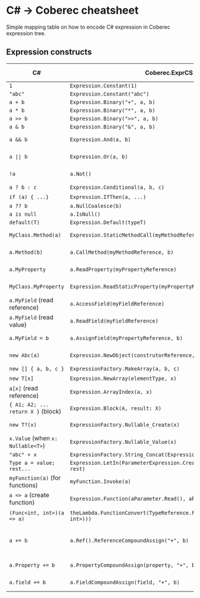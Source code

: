 # C# -> Coberec cheatsheet

Simple mapping table on how to encode C# expression in Coberec expression tree.

## Expression constructs

| C# | Coberec.ExprCS | more details
|-----|-----|----|
| `1` | `Expression.Constant(1)`
| `"abc"` | `Expression.Constant("abc")`
| `a + b` | `Expression.Binary("+", a, b)`
| `a * b` | `Expression.Binary("*", a, b)`
| `a >> b` | `Expression.Binary(">>", a, b)`
| `a & b` | `Expression.Binary("&", a, b)`
| `a && b` | `Expression.And(a, b)` | [Boolean Expressions](boolean-expressions.md)
| <code>a &#124;&#124; b</code> | `Expression.Or(a, b)` | [Boolean Expressions](boolean-expressions.md)
| `!a` | `a.Not()` | [Boolean Expressions](boolean-expressions.md)
| `a ? b : c` | `Expression.Conditional(a, b, c)` | [Conditions](conditions.md)
| `if (a) { ...}` | `Expression.IfThen(a, ...)` | [Conditions](conditions.md)
| `a ?? b` | `a.NullCoalesce(b)`
| `a is null` | `a.IsNull()`
| `default(T)` | `Expression.Default(typeT)`
| `MyClass.Method(a)` | `Expression.StaticMethodCall(myMethodReference, a)` | [Calling Methods](calling-methods.md)
| `a.Method(b)` | `a.CallMethod(myMethodReference, b)` | [Calling Methods](calling-methods.md)
| `a.MyProperty` | `a.ReadProperty(myPropertyReference)` | [Accessing Properties](accessing-properties.md)
| `MyClass.MyProperty` | `Expression.ReadStaticProperty(myPropertyReference)` | [Accessing Properties](accessing-properties.md)
| `a.MyField` (read reference) | `a.AccessField(myFieldReference)` | [Accessing Fields](accessing-fields.md)
| `a.MyField` (read value) | `a.ReadField(myFieldReference)` | [Accessing Fields](accessing-fields.md)
| `a.MyField = b` | `a.AssignField(myPropertyReference, b)` | [Accessing Fields](accessing-fields.md)
| `new Abc(a)` | `Expression.NewObject(construtorReference, a)` | [Creating Objects](creating-objects.md)
| `new [] { a, b, c }` | `ExpressionFactory.MakeArray(a, b, c)` | [Arrays](arrays.md)
| `new T[x]` | `Expression.NewArray(elementType, x)` | [Arrays](arrays.md)
| `a[x]` (read reference) | `Expression.ArrayIndex(a, x)` | [Arrays](arrays.md)
| `{ A1; A2; ... return X }` (block) | `Expression.Block(A, result: X)` | [Blocks](blocks.md)
| `new T?(x)` | `ExpressionFactory.Nullable_Create(x)` | [Nullable value types](nullable-value-types.md)
| `x.Value` (when `x: Nullable<T>`) | `ExpressionFactory.Nullable_Value(x)` | [Nullable value types](nullable-value-types.md)
| `"abc" + x` | `ExpressionFactory.String_Concat(Expression.Constant("abc"), x)`
| `Type a = value; rest...` | `Expression.LetIn(ParameterExpression.Create(Type, "a"), value, rest)` | [Variables](./variables.md)
| `myFunction(a)` (for functions) | `myFunction.Invoke(a)`  | [Functions as Values](functions-as-values.md)
| `a => a` (create function) | `Expression.Function(aParameter.Read(), aParameter)` | [Functions as Values](functions-as-values.md)
| `(Func<int, int>)(a => a)` | `theLambda.FunctionConvert(TypeReference.FromType(typeof(Func<int, int>)))`  | [Functions as Values](functions-as-values.md)
| `a += b` | `a.Ref().ReferenceCompoundAssign("+", b)` | [References - Compound Assignment](ref-returns.md#compound-assignments)
| `a.Property += b` | `a.PropertyCompoundAssign(property, "+", b)` | [Accessing Properties](accessing-properties.md)
| `a.field += b` | `a.FieldCompoundAssign(field, "+", b)` | [Accessing Fields](accessing-fields.md)
